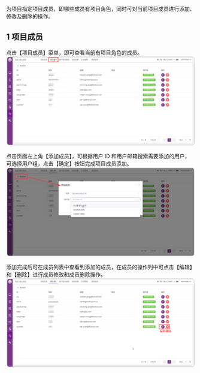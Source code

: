 为项目指定项目成员，即哪些成员有项目角色，同时可对当前项目成员进行添加、修改及删除的操作。

## 1 项目成员
点击【项目成员】菜单，即可查看当前有项目角色的成员。
![!项目设置](../../img/project_management/项目成员.png)

点击页面左上角【添加成员】，可根据用户 ID 和用户邮箱搜索需要添加的用户，可选择用户组，点击【确定】按钮完成项目成员添加。
![!项目设置](../../img/project_management/添加成员.png)

添加完成后可在成员列表中查看到添加的成员，在成员的操作列中可点击【编辑】和【删除】进行成员修改和成员删除操作。
![!项目设置](../../img/project_management/编辑移除.png)